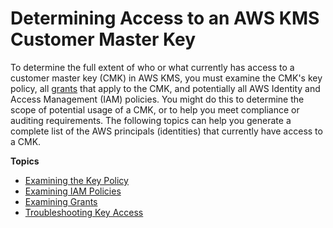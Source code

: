 # Determining Access to an AWS KMS Customer Master Key<a name="determining-access"></a>

To determine the full extent of who or what currently has access to a customer master key \(CMK\) in AWS KMS, you must examine the CMK's key policy, all [grants](grants.md) that apply to the CMK, and potentially all AWS Identity and Access Management \(IAM\) policies\. You might do this to determine the scope of potential usage of a CMK, or to help you meet compliance or auditing requirements\. The following topics can help you generate a complete list of the AWS principals \(identities\) that currently have access to a CMK\.

**Topics**
+ [Examining the Key Policy](determining-access-key-policy.md)
+ [Examining IAM Policies](determining-access-iam-policies.md)
+ [Examining Grants](determining-access-grants.md)
+ [Troubleshooting Key Access](policy-evaluation.md)